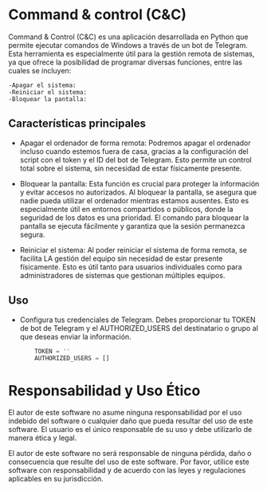 
# Command & control (C&C)
Command & Control (C&C) es una aplicación desarrollada en Python que permite ejecutar comandos de Windows a través de un bot de Telegram. Esta herramienta es especialmente útil para la gestión remota de sistemas, ya que ofrece la posibilidad de programar diversas funciones, entre las cuales se incluyen:
   
    -Apagar el sistema:
    -Reiniciar el sistema: 
    -Bloquear la pantalla: 


## Características principales

- Apagar el ordenador de forma remota: Podremos apagar el ordenador incluso cuando estemos fuera de casa, gracias a la configuración del script con el token y el ID del bot de Telegram. Esto permite un control total sobre el sistema, sin necesidad de estar físicamente presente.

- Bloquear la pantalla: Esta función es crucial para proteger la información y evitar accesos no autorizados. Al bloquear la pantalla, se asegura que nadie pueda utilizar el ordenador mientras estamos ausentes. Esto es especialmente útil en entornos compartidos o públicos, donde la seguridad de los datos es una prioridad. El comando para bloquear la pantalla se ejecuta fácilmente y garantiza que la sesión permanezca segura.

- Reiniciar el sistema: Al poder reiniciar el sistema de forma remota, se facilita LA gestión del equipo sin necesidad de estar presente físicamente. Esto es útil tanto para usuarios individuales como para administradores de sistemas que gestionan múltiples equipos.
  
## Uso
- Configura tus credenciales de Telegram. Debes proporcionar
   tu TOKEN de bot de Telegram y el AUTHORIZED_USERS del destinatario o grupo al que deseas enviar la información.

    ```python  
        TOKEN = ''
        AUTHORIZED_USERS = []  
    ```
       
# Responsabilidad y Uso Ético
El autor de este software no asume ninguna responsabilidad por el uso indebido del 
software o cualquier daño que pueda resultar del uso de este software. El usuario es el único 
responsable de su uso y debe utilizarlo de manera ética y legal.

El autor de este software no será responsable de ninguna pérdida, daño o consecuencia que resulte del uso de este software.
Por favor, utilice este software con responsabilidad y de acuerdo con las leyes y regulaciones aplicables en su jurisdicción.

